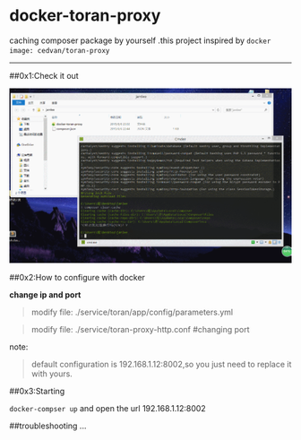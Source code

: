 # docker-toran-proxy

caching composer package by yourself .this project inspired by `docker image: cedvan/toran-proxy`

---

##0x1:Check it out

![install](https://raw.githubusercontent.com/Jamlee/docker-toran-proxy/master/asset/install.gif)

##0x2:How to configure with docker

**change ip and port**

>  modify file: ./service/toran/app/config/parameters.yml

>  modify file: ./service/toran-proxy-http.conf #changing port

note:

>  default configuration is 192.168.1.12:8002,so you just need to replace  it with yours.


##0x3:Starting

`docker-compser up` and open the url 192.168.1.12:8002

##troubleshooting
...





